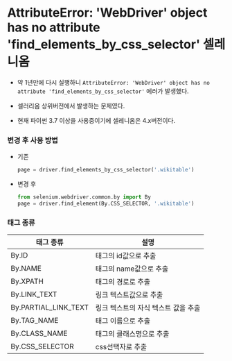 # AttributeError: 'WebDriver' object has no attribute 'find_elements_by_css_selector' 셀레니옴

- 약 1년만에 다시 실행하니 `AttributeError: 'WebDriver' object has no attribute 'find_elements_by_css_selector'` 에러가 발생했다.

- 셀러리옴 상위버전에서 발생하는 문제였다.
- 현재 파이썬 3.7 이상을 사용중이기에 셀레니옴은 4.x버전이다.

### 변경 후 사용 방법

- 기존 

  ```python
  page = driver.find_elements_by_css_selector('.wikitable')
  ```

- 변경 후

  ```python
  from selenium.webdriver.common.by import By
  page = driver.find_element(By.CSS_SELECTOR, '.wikitable')
  ```

### 태그 종류

| 태그 종류            | 설명                                |
| -------------------- | ----------------------------------- |
| By.ID                | 태그의 id값으로 추출                |
| By.NAME              | 태그의 name값으로 추출              |
| By.XPATH             | 태그의 경로로 추출                  |
| By.LINK_TEXT         | 링크 텍스트값으로 추출              |
| By.PARTIAL_LINK_TEXT | 링크 텍스트의 자식 텍스트 값을 추출 |
| By.TAG_NAME          | 태그 이름으로 추출                  |
| By.CLASS_NAME        | 태그의 클래스명으로 추출            |
| By.CSS_SELECTOR      | css선택자로 추출                    |